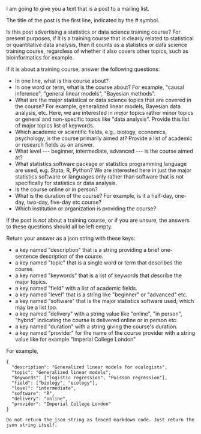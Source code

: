 I am going to give you a text that is a post to a mailing list.

The title of the post is the first line, indicated by the # symbol.

Is this post advertising a statistics or data science training course? For present purposes, if it is a training course that is clearly related to statistical or quantitative data analysis, then it counts as a statistics or data science training course, regardless of whether it also covers other topics, such as bioinformatics for example.

If it is about a training course, answer the following questions:

  - In one line, what is this course about?
  - In one word or term, what is the course about? For example, "causal inference", "general linear models", "Bayesian methods".
  - What are the major statistical or data science topics that are covered in the course? For example, generalized linear models, Bayesian data analysis, etc. Here, we are interested in *major* topics rather minor topics or general and non-specific topics like "data analysis". Provide this list of major topics list of keywords. 
  - Which academic or scientific fields, e.g., biology, economics, psychology, is the course primarily aimed at? Provide a list of academic or research fields as an answer.
  - What level --- beginner, intermediate, advanced --- is the course aimed at? 
  - What statistics software package or statistics programming language are used, e.g. Stata, R, Python? We are interested here in just the major statistics software or languages only rather than software that is not specifically for statistics or data analysis.
  - Is the course online or in person?
  - What is the duration of the course? For example, is it a half-day, one-day, two-day, five-day etc course?
  - Which institution or organization is providing the course?

If the post is *not* about a training course, or if you are unsure, the answers to these questions should all be left empty.

Return your answer as a json string with these keys:

  - a key named "description" that is a string providing a brief one-sentence description of the course.
  - a key named "topic" that is a single word or term that describes the course.
  - a key named "keywords" that is a list of keywords that describe the major topics.
  - a key named "field" with a list of academic fields.
  - a key named "level" that is a string like "beginner" or "advanced" etc.
  - a key named "software" that is the major statistics software used, which may be a list too.
  - a key named "delivery" with a string value like "online", "in person", "hybrid" indicating the course is delivered online or in person etc.
  - a key named "duration" with a string giving the course's duration.
  - a key named "provider" for the name of the course provider with a string value like for example "Imperial College London"

For example, 

```
{
  "description": "Generalized linear models for ecologists",
  "topic": "Generalized linear models",
  "keywords": ["logistic regression", "Poisson regression"],
  "field": ["biology", "ecology"],
  "level": "intermediate",
  "software": "R",
  "delivery": "online",
  "provider": "Imperial College London"
}

Do not return the json string as fenced markdown code. Just return the json string itself.
